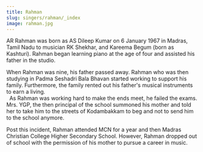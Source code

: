 ```yaml
---
title: Rahman
slug: singers/rahman/_index
image: rahman.jpg
---
```

AR Rahman was born as AS Dileep Kumar on 6 January 1967 in Madras, Tamil Nadu to musician RK Shekhar, and Kareema Begum (born as Kashturi). Rahman began learning piano at the age of four and assisted his father in the studio.  

When Rahman was nine, his father passed away. Rahman who was then studying in Padma Seshadri Bala Bhavan started working to support his family. Furthermore, the family rented out his father's musical instruments to earn a living.  
   
As Rahman was working hard to make the ends meet, he failed the exams. Mrs. YGP, the then principal of the school summoned his mother and told her to take him to the streets of  Kodambakkam to beg and not to send him to the school anymore.  

Post this incident, Rahman attended MCN for a year and then Madras Christian College Higher Secondary School. However, Rahman dropped out of school with the permission of his mother to pursue a career in music. 
